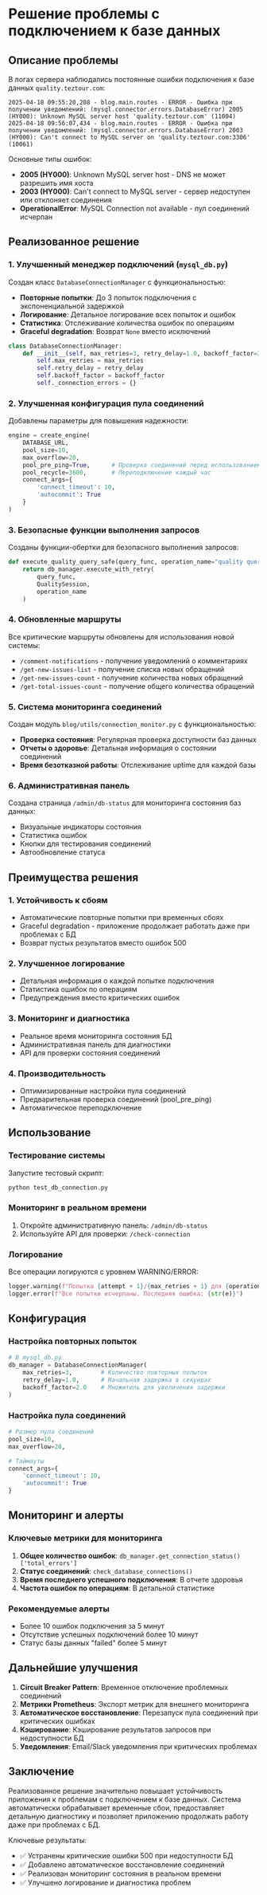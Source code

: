 # Решение проблемы с подключением к базе данных

## Описание проблемы

В логах сервера наблюдались постоянные ошибки подключения к базе данных `quality.teztour.com`:

```
2025-04-18 09:55:20,208 - blog.main.routes - ERROR - Ошибка при получении уведомлений: (mysql.connector.errors.DatabaseError) 2005 (HY000): Unknown MySQL server host 'quality.teztour.com' (11004)
2025-04-18 09:56:07,434 - blog.main.routes - ERROR - Ошибка при получении уведомлений: (mysql.connector.errors.DatabaseError) 2003 (HY000): Can't connect to MySQL server on 'quality.teztour.com:3306' (10061)
```

Основные типы ошибок:
- **2005 (HY000)**: Unknown MySQL server host - DNS не может разрешить имя хоста
- **2003 (HY000)**: Can't connect to MySQL server - сервер недоступен или отклоняет соединения
- **OperationalError**: MySQL Connection not available - пул соединений исчерпан

## Реализованное решение

### 1. Улучшенный менеджер подключений (`mysql_db.py`)

Создан класс `DatabaseConnectionManager` с функциональностью:

- **Повторные попытки**: До 3 попыток подключения с экспоненциальной задержкой
- **Логирование**: Детальное логирование всех попыток и ошибок
- **Статистика**: Отслеживание количества ошибок по операциям
- **Graceful degradation**: Возврат `None` вместо исключений

```python
class DatabaseConnectionManager:
    def __init__(self, max_retries=3, retry_delay=1.0, backoff_factor=2.0):
        self.max_retries = max_retries
        self.retry_delay = retry_delay
        self.backoff_factor = backoff_factor
        self._connection_errors = {}
```

### 2. Улучшенная конфигурация пула соединений

Добавлены параметры для повышения надежности:

```python
engine = create_engine(
    DATABASE_URL,
    pool_size=10,
    max_overflow=20,
    pool_pre_ping=True,      # Проверка соединений перед использованием
    pool_recycle=3600,       # Переподключение каждый час
    connect_args={
        'connect_timeout': 10,
        'autocommit': True
    }
)
```

### 3. Безопасные функции выполнения запросов

Созданы функции-обертки для безопасного выполнения запросов:

```python
def execute_quality_query_safe(query_func, operation_name="quality query"):
    return db_manager.execute_with_retry(
        query_func,
        QualitySession,
        operation_name
    )
```

### 4. Обновленные маршруты

Все критические маршруты обновлены для использования новой системы:

- `/comment-notifications` - получение уведомлений о комментариях
- `/get-new-issues-list` - получение списка новых обращений
- `/get-new-issues-count` - получение количества новых обращений
- `/get-total-issues-count` - получение общего количества обращений

### 5. Система мониторинга соединений

Создан модуль `blog/utils/connection_monitor.py` с функциональностью:

- **Проверка состояния**: Регулярная проверка доступности баз данных
- **Отчеты о здоровье**: Детальная информация о состоянии соединений
- **Время безотказной работы**: Отслеживание uptime для каждой базы

### 6. Административная панель

Создана страница `/admin/db-status` для мониторинга состояния баз данных:

- Визуальные индикаторы состояния
- Статистика ошибок
- Кнопки для тестирования соединений
- Автообновление статуса

## Преимущества решения

### 1. Устойчивость к сбоям
- Автоматические повторные попытки при временных сбоях
- Graceful degradation - приложение продолжает работать даже при проблемах с БД
- Возврат пустых результатов вместо ошибок 500

### 2. Улучшенное логирование
- Детальная информация о каждой попытке подключения
- Статистика ошибок по операциям
- Предупреждения вместо критических ошибок

### 3. Мониторинг и диагностика
- Реальное время мониторинга состояния БД
- Административная панель для диагностики
- API для проверки состояния соединений

### 4. Производительность
- Оптимизированные настройки пула соединений
- Предварительная проверка соединений (pool_pre_ping)
- Автоматическое переподключение

## Использование

### Тестирование системы

Запустите тестовый скрипт:

```bash
python test_db_connection.py
```

### Мониторинг в реальном времени

1. Откройте административную панель: `/admin/db-status`
2. Используйте API для проверки: `/check-connection`

### Логирование

Все операции логируются с уровнем WARNING/ERROR:

```python
logger.warning(f"Попытка {attempt + 1}/{max_retries + 1} для {operation_name} неудачна")
logger.error(f"Все попытки исчерпаны. Последняя ошибка: {str(e)}")
```

## Конфигурация

### Настройка повторных попыток

```python
# В mysql_db.py
db_manager = DatabaseConnectionManager(
    max_retries=3,        # Количество повторных попыток
    retry_delay=1.0,      # Начальная задержка в секундах
    backoff_factor=2.0    # Множитель для увеличения задержки
)
```

### Настройка пула соединений

```python
# Размер пула соединений
pool_size=10,
max_overflow=20,

# Таймауты
connect_args={
    'connect_timeout': 10,
    'autocommit': True
}
```

## Мониторинг и алерты

### Ключевые метрики для мониторинга

1. **Общее количество ошибок**: `db_manager.get_connection_status()['total_errors']`
2. **Статус соединений**: `check_database_connections()`
3. **Время последнего успешного подключения**: В отчете здоровья
4. **Частота ошибок по операциям**: В детальной статистике

### Рекомендуемые алерты

- Более 10 ошибок подключения за 5 минут
- Отсутствие успешных подключений более 10 минут
- Статус базы данных "failed" более 5 минут

## Дальнейшие улучшения

1. **Circuit Breaker Pattern**: Временное отключение проблемных соединений
2. **Метрики Prometheus**: Экспорт метрик для внешнего мониторинга
3. **Автоматическое восстановление**: Перезапуск пула соединений при критических ошибках
4. **Кэширование**: Кэширование результатов запросов при недоступности БД
5. **Уведомления**: Email/Slack уведомления при критических проблемах

## Заключение

Реализованное решение значительно повышает устойчивость приложения к проблемам с подключением к базе данных. Система автоматически обрабатывает временные сбои, предоставляет детальную диагностику и позволяет приложению продолжать работу даже при проблемах с БД.

Ключевые результаты:
- ✅ Устранены критические ошибки 500 при недоступности БД
- ✅ Добавлено автоматическое восстановление соединений
- ✅ Реализован мониторинг состояния в реальном времени
- ✅ Улучшено логирование и диагностика проблем
